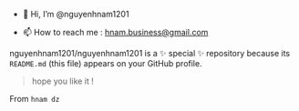 - 👋 Hi, I’m @nguyenhnam1201

- 📫 How to reach me : hnam.business@gmail.com

nguyenhnam1201/nguyenhnam1201 is a ✨ special ✨ repository because its `README.md` (this file) appears on your GitHub profile.

> hope you like it !

From `hnam dz` 
